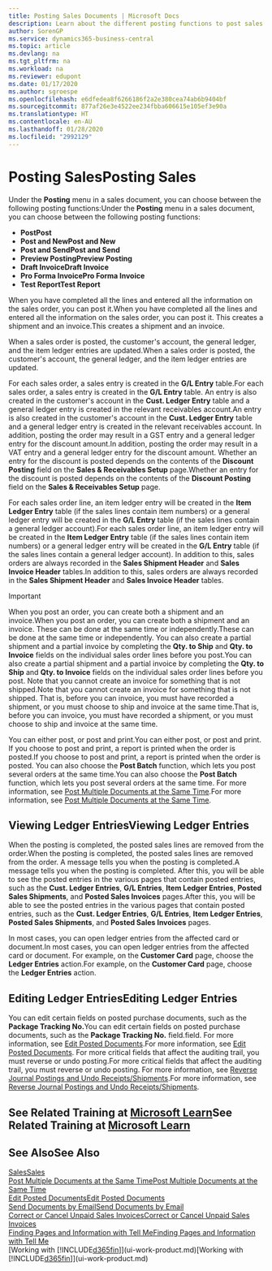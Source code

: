 ```yaml
---
title: Posting Sales Documents | Microsoft Docs
description: Learn about the different posting functions to post sales documents, and how you can update posted documents.
author: SorenGP
ms.service: dynamics365-business-central
ms.topic: article
ms.devlang: na
ms.tgt_pltfrm: na
ms.workload: na
ms.reviewer: edupont
ms.date: 01/17/2020
ms.author: sgroespe
ms.openlocfilehash: e6dfedea8f6266186f2a2e380cea74ab6b9404bf
ms.sourcegitcommit: 877af26e3e4522ee234fbba606615e105ef3e90a
ms.translationtype: HT
ms.contentlocale: en-AU
ms.lasthandoff: 01/28/2020
ms.locfileid: "2992129"
---
```

# <a name="posting-sales"></a><span data-ttu-id="ff03c-103">Posting Sales</span><span class="sxs-lookup"><span data-stu-id="ff03c-103">Posting Sales</span></span>
<span data-ttu-id="ff03c-104">Under the **Posting** menu in a sales document, you can choose between the following posting functions:</span><span class="sxs-lookup"><span data-stu-id="ff03c-104">Under the **Posting** menu in a sales document, you can choose between the following posting functions:</span></span>

* <span data-ttu-id="ff03c-105">**Post**</span><span class="sxs-lookup"><span data-stu-id="ff03c-105">**Post**</span></span>
* <span data-ttu-id="ff03c-106">**Post and New**</span><span class="sxs-lookup"><span data-stu-id="ff03c-106">**Post and New**</span></span>
* <span data-ttu-id="ff03c-107">**Post and Send**</span><span class="sxs-lookup"><span data-stu-id="ff03c-107">**Post and Send**</span></span>
* <span data-ttu-id="ff03c-108">**Preview Posting**</span><span class="sxs-lookup"><span data-stu-id="ff03c-108">**Preview Posting**</span></span>
* <span data-ttu-id="ff03c-109">**Draft Invoice**</span><span class="sxs-lookup"><span data-stu-id="ff03c-109">**Draft Invoice**</span></span>
* <span data-ttu-id="ff03c-110">**Pro Forma Invoice**</span><span class="sxs-lookup"><span data-stu-id="ff03c-110">**Pro Forma Invoice**</span></span>
* <span data-ttu-id="ff03c-111">**Test Report**</span><span class="sxs-lookup"><span data-stu-id="ff03c-111">**Test Report**</span></span>

<span data-ttu-id="ff03c-112">When you have completed all the lines and entered all the information on the sales order, you can post it.</span><span class="sxs-lookup"><span data-stu-id="ff03c-112">When you have completed all the lines and entered all the information on the sales order, you can post it.</span></span> <span data-ttu-id="ff03c-113">This creates a shipment and an invoice.</span><span class="sxs-lookup"><span data-stu-id="ff03c-113">This creates a shipment and an invoice.</span></span>

<span data-ttu-id="ff03c-114">When a sales order is posted, the customer's account, the general ledger, and the item ledger entries are updated.</span><span class="sxs-lookup"><span data-stu-id="ff03c-114">When a sales order is posted, the customer's account, the general ledger, and the item ledger entries are updated.</span></span>

<span data-ttu-id="ff03c-115">For each sales order, a sales entry is created in the **G/L Entry** table.</span><span class="sxs-lookup"><span data-stu-id="ff03c-115">For each sales order, a sales entry is created in the **G/L Entry** table.</span></span> <span data-ttu-id="ff03c-116">An entry is also created in the customer's account in the **Cust. Ledger Entry** table and a general ledger entry is created in the relevant receivables account.</span><span class="sxs-lookup"><span data-stu-id="ff03c-116">An entry is also created in the customer's account in the **Cust. Ledger Entry** table and a general ledger entry is created in the relevant receivables account.</span></span> <span data-ttu-id="ff03c-117">In addition, posting the order may result in a GST entry and a general ledger entry for the discount amount.</span><span class="sxs-lookup"><span data-stu-id="ff03c-117">In addition, posting the order may result in a VAT entry and a general ledger entry for the discount amount.</span></span> <span data-ttu-id="ff03c-118">Whether an entry for the discount is posted depends on the contents of the **Discount Posting** field on the **Sales & Receivables Setup** page.</span><span class="sxs-lookup"><span data-stu-id="ff03c-118">Whether an entry for the discount is posted depends on the contents of the **Discount Posting** field on the **Sales & Receivables Setup** page.</span></span>

<span data-ttu-id="ff03c-119">For each sales order line, an item ledger entry will be created in the **Item Ledger Entry** table (if the sales lines contain item numbers) or a general ledger entry will be created in the **G/L Entry** table (if the sales lines contain a general ledger account).</span><span class="sxs-lookup"><span data-stu-id="ff03c-119">For each sales order line, an item ledger entry will be created in the **Item Ledger Entry** table (if the sales lines contain item numbers) or a general ledger entry will be created in the **G/L Entry** table (if the sales lines contain a general ledger account).</span></span> <span data-ttu-id="ff03c-120">In addition to this, sales orders are always recorded in the **Sales Shipment Header** and **Sales Invoice Header** tables.</span><span class="sxs-lookup"><span data-stu-id="ff03c-120">In addition to this, sales orders are always recorded in the **Sales Shipment Header** and **Sales Invoice Header** tables.</span></span>

> [!IMPORTANT]  
>   <span data-ttu-id="ff03c-121">When you post an order, you can create both a shipment and an invoice.</span><span class="sxs-lookup"><span data-stu-id="ff03c-121">When you post an order, you can create both a shipment and an invoice.</span></span> <span data-ttu-id="ff03c-122">These can be done at the same time or independently.</span><span class="sxs-lookup"><span data-stu-id="ff03c-122">These can be done at the same time or independently.</span></span> <span data-ttu-id="ff03c-123">You can also create a partial shipment and a partial invoice by completing the **Qty. to Ship** and **Qty. to Invoice** fields on the individual sales order lines before you post.</span><span class="sxs-lookup"><span data-stu-id="ff03c-123">You can also create a partial shipment and a partial invoice by completing the **Qty. to Ship** and **Qty. to Invoice** fields on the individual sales order lines before you post.</span></span> <span data-ttu-id="ff03c-124">Note that you cannot create an invoice for something that is not shipped.</span><span class="sxs-lookup"><span data-stu-id="ff03c-124">Note that you cannot create an invoice for something that is not shipped.</span></span> <span data-ttu-id="ff03c-125">That is, before you can invoice, you must have recorded a shipment, or you must choose to ship and invoice at the same time.</span><span class="sxs-lookup"><span data-stu-id="ff03c-125">That is, before you can invoice, you must have recorded a shipment, or you must choose to ship and invoice at the same time.</span></span>

<span data-ttu-id="ff03c-126">You can either post, or post and print.</span><span class="sxs-lookup"><span data-stu-id="ff03c-126">You can either post, or post and print.</span></span> <span data-ttu-id="ff03c-127">If you choose to post and print, a report is printed when the order is posted.</span><span class="sxs-lookup"><span data-stu-id="ff03c-127">If you choose to post and print, a report is printed when the order is posted.</span></span> <span data-ttu-id="ff03c-128">You can also choose the **Post Batch** function, which lets you post several orders at the same time.</span><span class="sxs-lookup"><span data-stu-id="ff03c-128">You can also choose the **Post Batch** function, which lets you post several orders at the same time.</span></span> <span data-ttu-id="ff03c-129">For more information, see [Post Multiple Documents at the Same Time](ui-batch-posting.md).</span><span class="sxs-lookup"><span data-stu-id="ff03c-129">For more information, see [Post Multiple Documents at the Same Time](ui-batch-posting.md).</span></span>

## <a name="viewing-ledger-entries"></a><span data-ttu-id="ff03c-130">Viewing Ledger Entries</span><span class="sxs-lookup"><span data-stu-id="ff03c-130">Viewing Ledger Entries</span></span>
<span data-ttu-id="ff03c-131">When the posting is completed, the posted sales lines are removed from the order.</span><span class="sxs-lookup"><span data-stu-id="ff03c-131">When the posting is completed, the posted sales lines are removed from the order.</span></span> <span data-ttu-id="ff03c-132">A message tells you when the posting is completed.</span><span class="sxs-lookup"><span data-stu-id="ff03c-132">A message tells you when the posting is completed.</span></span> <span data-ttu-id="ff03c-133">After this, you will be able to see the posted entries in the various pages that contain posted entries, such as the **Cust. Ledger Entries**, **G/L Entries**, **Item Ledger Entries**, **Posted Sales Shipments**, and **Posted Sales Invoices** pages.</span><span class="sxs-lookup"><span data-stu-id="ff03c-133">After this, you will be able to see the posted entries in the various pages that contain posted entries, such as the **Cust. Ledger Entries**, **G/L Entries**, **Item Ledger Entries**, **Posted Sales Shipments**, and **Posted Sales Invoices** pages.</span></span>  

<span data-ttu-id="ff03c-134">In most cases, you can open ledger entries from the affected card or document.</span><span class="sxs-lookup"><span data-stu-id="ff03c-134">In most cases, you can open ledger entries from the affected card or document.</span></span> <span data-ttu-id="ff03c-135">For example, on the **Customer Card** page, choose the **Ledger Entries** action.</span><span class="sxs-lookup"><span data-stu-id="ff03c-135">For example, on the **Customer Card** page, choose the **Ledger Entries** action.</span></span>

## <a name="editing-ledger-entries"></a><span data-ttu-id="ff03c-136">Editing Ledger Entries</span><span class="sxs-lookup"><span data-stu-id="ff03c-136">Editing Ledger Entries</span></span>
<span data-ttu-id="ff03c-137">You can edit certain fields on posted purchase documents, such as the **Package Tracking No.**</span><span class="sxs-lookup"><span data-stu-id="ff03c-137">You can edit certain fields on posted purchase documents, such as the **Package Tracking No.**</span></span> <span data-ttu-id="ff03c-138">field.</span><span class="sxs-lookup"><span data-stu-id="ff03c-138">field.</span></span> <span data-ttu-id="ff03c-139">For more information, see [Edit Posted Documents](across-edit-posted-document.md).</span><span class="sxs-lookup"><span data-stu-id="ff03c-139">For more information, see [Edit Posted Documents](across-edit-posted-document.md).</span></span> <span data-ttu-id="ff03c-140">For more critical fields that affect the auditing trail, you must reverse or undo posting.</span><span class="sxs-lookup"><span data-stu-id="ff03c-140">For more critical fields that affect the auditing trail, you must reverse or undo posting.</span></span> <span data-ttu-id="ff03c-141">For more information, see [Reverse Journal Postings and Undo Receipts/Shipments](finance-how-reverse-journal-posting.md).</span><span class="sxs-lookup"><span data-stu-id="ff03c-141">For more information, see [Reverse Journal Postings and Undo Receipts/Shipments](finance-how-reverse-journal-posting.md).</span></span>

## <a name="see-related-training-at-microsoft-learnlearnmodulesship-invoice-items-dynamics-365-business-centralindex"></a><span data-ttu-id="ff03c-142">See Related Training at [Microsoft Learn](/learn/modules/ship-invoice-items-dynamics-365-business-central/index)</span><span class="sxs-lookup"><span data-stu-id="ff03c-142">See Related Training at [Microsoft Learn](/learn/modules/ship-invoice-items-dynamics-365-business-central/index)</span></span>

## <a name="see-also"></a><span data-ttu-id="ff03c-143">See Also</span><span class="sxs-lookup"><span data-stu-id="ff03c-143">See Also</span></span>
[<span data-ttu-id="ff03c-144">Sales</span><span class="sxs-lookup"><span data-stu-id="ff03c-144">Sales</span></span>](sales-manage-sales.md)  
[<span data-ttu-id="ff03c-145">Post Multiple Documents at the Same Time</span><span class="sxs-lookup"><span data-stu-id="ff03c-145">Post Multiple Documents at the Same Time</span></span>](ui-batch-posting.md)  
[<span data-ttu-id="ff03c-146">Edit Posted Documents</span><span class="sxs-lookup"><span data-stu-id="ff03c-146">Edit Posted Documents</span></span>](across-edit-posted-document.md)  
[<span data-ttu-id="ff03c-147">Send Documents by Email</span><span class="sxs-lookup"><span data-stu-id="ff03c-147">Send Documents by Email</span></span>](ui-how-send-documents-email.md)  
[<span data-ttu-id="ff03c-148">Correct or Cancel Unpaid Sales Invoices</span><span class="sxs-lookup"><span data-stu-id="ff03c-148">Correct or Cancel Unpaid Sales Invoices</span></span>](sales-how-correct-cancel-sales-invoice.md)  
[<span data-ttu-id="ff03c-149">Finding Pages and Information with Tell Me</span><span class="sxs-lookup"><span data-stu-id="ff03c-149">Finding Pages and Information with Tell Me</span></span>](ui-search.md)  
<span data-ttu-id="ff03c-150">[Working with [!INCLUDE[d365fin](includes/d365fin_md.md)]](ui-work-product.md)</span><span class="sxs-lookup"><span data-stu-id="ff03c-150">[Working with [!INCLUDE[d365fin](includes/d365fin_md.md)]](ui-work-product.md)</span></span>
